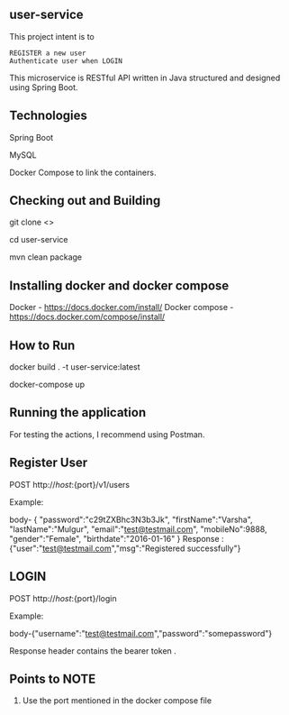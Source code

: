 user-service
-----------------------------------

This project intent is to

    REGISTER a new user
    Authenticate user when LOGIN

This microservice is RESTful API written in Java structured and designed using Spring Boot.

Technologies
--------------------
Spring Boot

MySQL

Docker Compose to link the containers.

Checking out and Building 
----------------------------------

git clone <>

cd user-service

mvn clean package

Installing docker and docker compose
-------------------------------------

Docker - https://docs.docker.com/install/
Docker compose - https://docs.docker.com/compose/install/

How to Run
------------------------------------------------

docker build . -t user-service:latest

docker-compose up

Running the application
----------------------------------------

For testing the actions, I recommend using Postman.


Register User
-------------------


POST http://${host}:${port}/v1/users

Example:

body- {
    "password":"c29tZXBhc3N3b3Jk",
    "firstName":"Varsha",
    "lastName":"Mulgur",
    "email":"test@testmail.com",
    "mobileNo":9888,
    "gender":"Female",
    "birthdate":"2016-01-16"
}
Response : {"user":"test@testmail.com","msg":"Registered successfully"} 

LOGIN  
--------------------

POST http://${host}:${port}/login

Example:

body-{"username":"test@testmail.com","password":"somepassword"}

Response header contains the bearer token .

Points to NOTE
----------------------------------
1. Use the port mentioned in the docker compose file

